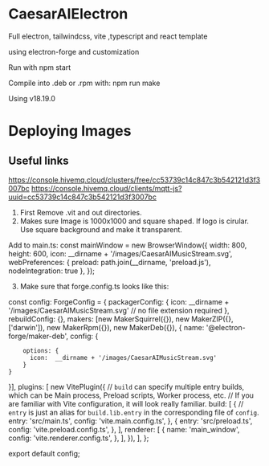 # CaesarAIElectron

Full electron, tailwindcss, vite ,typescript and react template

using electron-forge and customization 

Run with npm start

Compile into .deb or .rpm with:
npm run make

Using v18.19.0

# Deploying Images
## Useful links
https://console.hivemq.cloud/clusters/free/cc53739c14c847c3b542121d3f3007bc
https://console.hivemq.cloud/clients/mqtt-js?uuid=cc53739c14c847c3b542121d3f3007bc
1. First Remove .vit and out directories.
2. Makes sure Image is 1000x1000 and square shaped. If logo is cirular. Use square background and make it transparent.

Add to main.ts:
  const mainWindow = new BrowserWindow({
    width: 800,
    height: 600,
    icon: __dirname + '/images/CaesarAIMusicStream.svg',
    webPreferences: {
      preload: path.join(__dirname, 'preload.js'),
      nodeIntegration: true
    },
  });

3. Make sure that forge.config.ts looks like this:


const config: ForgeConfig = {
  packagerConfig: {
    icon: __dirname + '/images/CaesarAIMusicStream.svg' // no file extension required
  },
  rebuildConfig: {},
  makers: [new MakerSquirrel({}), new MakerZIP({}, ['darwin']), new MakerRpm({}), new MakerDeb({}),
  {
    name: '@electron-forge/maker-deb',
      config: {
        
        options: {
          icon:  __dirname + '/images/CaesarAIMusicStream.svg'
        }
    }
  }],
  plugins: [
    new VitePlugin({
      // `build` can specify multiple entry builds, which can be Main process, Preload scripts, Worker process, etc.
      // If you are familiar with Vite configuration, it will look really familiar.
      build: [
        {
          // `entry` is just an alias for `build.lib.entry` in the corresponding file of `config`.
          entry: 'src/main.ts',
          config: 'vite.main.config.ts',
        },
        {
          entry: 'src/preload.ts',
          config: 'vite.preload.config.ts',
        },
      ],
      renderer: [
        {
          name: 'main_window',
          config: 'vite.renderer.config.ts',
        },
      ],
    }),
  ],
};

export default config;
